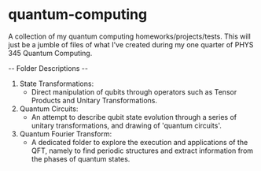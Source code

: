 # quantum-computing
A collection of my quantum computing homeworks/projects/tests.
This will just be a jumble of files of what I've created during my one quarter of PHYS 345 Quantum Computing.

-- Folder Descriptions --
  1.  State Transformations:
      - Direct manipulation of qubits through operators such as Tensor Products and Unitary Transformations.
  2. Quantum Circuits: 
      - An attempt to describe qubit state evolution through a series of unitary transformations, and drawing of 'quantum circuits'.
3. Quantum Fourier Transform:
      - A dedicated folder to explore the execution and applications of the QFT, namely to find periodic structures and extract information from the phases of quantum states.

